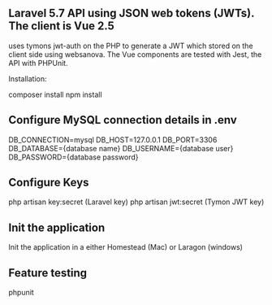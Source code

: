 ## Laravel 5.7 API using JSON web tokens (JWTs). The client is Vue 2.5

uses tymons jwt-auth on the PHP to generate a JWT which stored on the client side using websanova.
The Vue components are tested with Jest, the API with PHPUnit.

Installation:

composer install
npm install

## **Configure MySQL connection details in .env**

DB_CONNECTION=mysql
DB_HOST=127.0.0.1
DB_PORT=3306
DB_DATABASE={database name}
DB_USERNAME={database user}
DB_PASSWORD={database password}


## **Configure Keys**

php artisan key:secret (Laravel key)
php artisan jwt:secret (Tymon JWT key)

## Init the application

Init the application in a either Homestead (Mac) or Laragon (windows)

## Feature testing

phpunit
